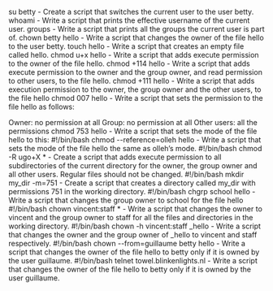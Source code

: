 su betty - Create a script that switches the current user to the user betty.
 whoami - Write a script that prints the effective username of the current user.
groups - Write a script that prints all the groups the current user is part of.
chown betty hello - Write a script that changes the owner of the file hello to the user betty.
touch hello - Write a script that creates an empty file called hello.
chmod u+x hello - Write a script that adds execute permission to the owner of the file hello.
chmod +114 hello  - Write a script that adds execute permission to the owner and the group owner, and read permission to other users, to the file hello. 
chmod +111 hello - Write a script that adds execution permission to the owner, the group owner and the other users, to the file hello
chmod 007 hello - Write a script that sets the permission to the file hello as follows:

Owner: no permission at all
Group: no permission at all
Other users: all the permissions
chmod 753 hello - Write a script that sets the mode of the file hello to this:
#!/bin/bash
chmod --reference=olleh hello - Write a script that sets the mode of the file hello the same as olleh’s mode.
#!/bin/bash
chmod -R ugo+X * - Create a script that adds execute permission to all subdirectories of the current directory for the owner, the group owner and all other users. Regular files should not be changed.
#!/bin/bash
mkdir my_dir -m=751 - Create a script that creates a directory called my_dir with permissions 751 in the working directory.
#!/bin/bash
chgrp school hello - Write a script that changes the group owner to school for the file hello
#!/bin/bash
chown vincent:staff * - Write a script that changes the owner to vincent and the group owner to staff for all the files and directories in the working directory.
#!/bin/bash
chown -h vincent:staff _hello - Write a script that changes the owner and the group owner of _hello to vincent and staff respectively.
#!/bin/bash
chown --from=guillaume betty hello - Write a script that changes the owner of the file hello to betty only if it is owned by the user guillaume.
#!/bin/bash
telnet towel.blinkenlights.nl - Write a script that changes the owner of the file hello to betty only if it is owned by the user guillaume.

